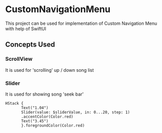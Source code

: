 # CustomNavigationMenu
This project can be used for implementation of Custom Navigation Menu with help of SwiftUI

## Concepts Used

### ScrollView
It is used for 'scrolling' up / down song list

### Slider
It is used for showing song 'seek bar'


```
HStack {
       Text("1.04")
       Slider(value: $sliderValue, in: 0...20, step: 1)
       .accentColor(Color.red)
       Text("3.45")
       }.foregroundColor(Color.red)
```







